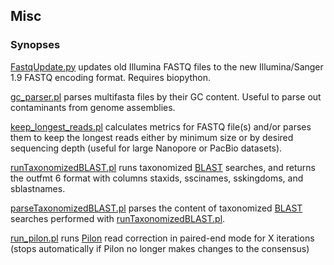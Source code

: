 ## Misc
### Synopses

[FastqUpdate.py](https://github.com/PombertLab/Misc/blob/main/FastqUpdate.py) updates old Illumina FASTQ files to the new Illumina/Sanger 1.9 FASTQ encoding format. Requires biopython.

[gc_parser.pl](https://github.com/PombertLab/Misc/blob/main/gc_parser.pl) parses multifasta files by their GC content. Useful to parse out contaminants from genome assemblies.

[keep_longest_reads.pl](https://github.com/PombertLab/Misc/blob/main/keep_longest_reads.pl) calculates metrics for FASTQ file(s) and/or parses them to keep the longest reads either by minimum size or by desired sequencing depth (useful for large Nanopore or PacBio datasets).

[runTaxonomizedBLAST.pl](https://github.com/PombertLab/Misc/blob/main/runTaxonomizedBLAST.pl) runs taxonomized [BLAST](https://blast.ncbi.nlm.nih.gov/Blast.cgi?PAGE_TYPE=BlastDocs&DOC_TYPE=Download) searches, and returns the outfmt 6 format with columns staxids, sscinames, sskingdoms, and sblastnames.

[parseTaxonomizedBLAST.pl](https://github.com/PombertLab/Misc/blob/main/parseTaxonomizedBLAST.pl) parses the content of taxonomized [BLAST](https://blast.ncbi.nlm.nih.gov/Blast.cgi?PAGE_TYPE=BlastDocs&DOC_TYPE=Download) searches performed with [runTaxonomizedBLAST.pl](https://github.com/PombertLab/Misc/blob/main/runTaxonomizedBLAST.pl).

[run_pilon.pl](https://github.com/PombertLab/Misc/blob/main/run_pilon.pl) runs [Pilon](http://software.broadinstitute.org/software/pilon/) read correction in paired-end mode for X iterations (stops automatically if Pilon no longer makes changes to the consensus)